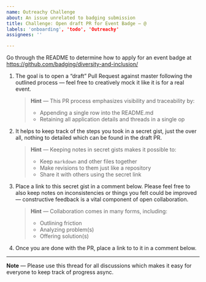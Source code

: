 ```yaml
---
name: Outreachy Challenge
about: An issue unrelated to badging submission
title: Challenge: Open draft PR for Event Badge — @
labels: 'onboarding', 'todo', 'Outreachy'
assignees: ''

---
```


Go through the README to determine how to apply for an event badge at https://github.com/badging/diversity-and-inclusion/

1. The goal is to open a “draft” Pull Request against master following the outlined process — feel free to creatively mock it like it is for a real event.

   > **Hint** — This PR process emphasizes visibility and traceability by:
   >
   > - Appending a single row into the README.md
   > - Retaining all application details and threads in a single op

2. It helps to keep track of the steps you took in a secret gist, just the over all, nothing to detailed which can be found in the draft PR.

   > **Hint** — Keeping notes in secret gists makes it possible to:
   >
   > - Keep `markdown` and other files together
   > - Make revisions to them just like a repository
   > - Share it with others using the secret link

3. Place a link to this secret gist in a comment below. Please feel free to also keep notes on inconsistencies or things you felt could be improved — constructive feedback is a vital component of open collaboration.

   > **Hint** — Collaboration comes in many forms, including:
   >
   > - Outlining friction
   > - Analyzing problem(s)
   > - Offering solution(s)

4. Once you are done with the PR, place a link to to it in a comment below.

---

**Note** — Please use this thread for all discussions which makes it easy for everyone to keep track of progress async.
